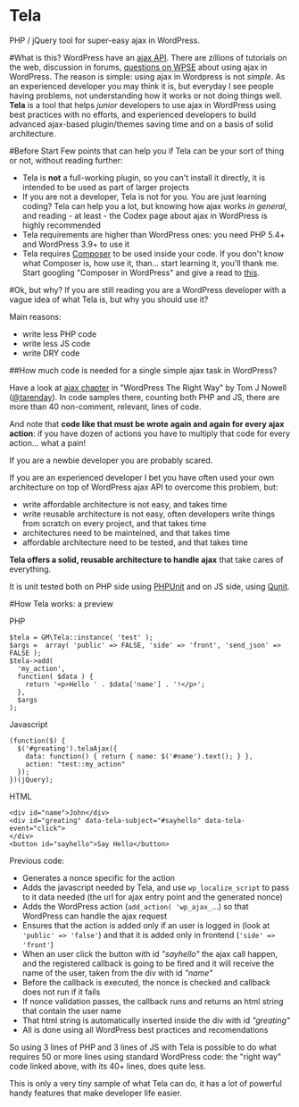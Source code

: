 
Tela
====

PHP / jQuery tool for super-easy ajax in WordPress.

#What is this?
WordPress have an [ajax API](http://codex.wordpress.org/AJAX_in_Plugins). There are zillions of tutorials on the web, discussion in forums, [questions on WPSE](http://wordpress.stackexchange.com/questions/tagged/ajax) about using ajax in WordPress. The reason is simple: using ajax in Wordpress is not *simple*. 
As an experienced developer you may think it is, but everyday I see people having problems, not understanding how it works or not doing things well.
**Tela** is a tool that helps *junior* developers to use ajax in WordPress using best practices with no efforts, and experienced developers to build advanced ajax-based plugin/themes saving time and on a basis of solid architecture.

#Before Start
Few points that can help you if Tela can be your sort of thing or not, without reading further:

- Tela is **not** a full-working plugin, so you can't install it directly, it is intended to be used as part of larger projects
- If you are not a developer, Tela is not for you. You are just learning coding? Tela can help you a lot, but knowing how ajax works *in general*, and reading - at least - the Codex page about ajax in WordPress is highly recommended
- Tela requirements are higher than WordPress ones: you need PHP 5.4+ and WordPress 3.9+ to use it
- Tela requires [Composer](https://getcomposer.org/) to be used inside your code. If you don't know what Composer is, how use it, than... start learning it, you'll thank me. Start googling "Composer in WordPress" and give a read to [this](http://composer.rarst.net/).

#Ok, but why?
If you are still reading you are a WordPress developer with a vague idea of what Tela is, but why you should use it?

Main reasons:
 - write less PHP code
 - write less JS code
 - write DRY code

##How much code is needed for a single simple ajax task in WordPress?

Have a look at [ajax chapter](http://www.wptherightway.org/javascript/README.html#ajax) in "WordPress The Right Way" by Tom J Nowell ([@tarenday](https://github.com/Tarendai)). In code samples there, counting both PHP and JS, there are more than 40 non-comment, relevant, lines of code.

And note that **code like that must be wrote again and again for every ajax action**: if you have dozen of actions you have to multiply that code for every action... what a pain!

If you are a newbie developer you are probably scared.

If you are an experienced developer I bet you have often used your own architecture on top of WordPress ajax API to overcome this problem, but:

 - write affordable architecture is not easy, and takes time
 - write reusable architecture is not easy, often developers write things from scratch on every project, and that takes time
 - architectures need to be mainteined, and that takes time
 - affordable architecture need to be tested, and that takes time

**Tela offers a solid, reusable architecture to handle ajax** that take cares of everything.

It is unit tested both on PHP side using [PHPUnit](https://phpunit.de/) and on JS side, using [Qunit](http://qunitjs.com/).

#How Tela works: a preview

 PHP 
 
    $tela = GM\Tela::instance( 'test' );
    $args =  array( 'public' => FALSE, 'side' => 'front', 'send_json' => FALSE );
    $tela->add(
      'my_action',
      function( $data ) {
        return '<p>Hello ' . $data['name'] . '!</p>';
      },
      $args
    );


Javascript

    (function($) {
      $('#greating').telaAjax({
        data: function() { return { name: $('#name').text(); } },
        action: "test::my_action"
      });
    })(jQuery);


HTML

    <div id="name">John</div>
    <div id="greating" data-tela-subject="#sayhello" data-tela-event="click">
    </div>
    <button id="sayhello">Say Hello</button>


Previous code:

 - Generates a nonce specific for the action
 - Adds the javascript needed by Tela, and use `wp_localize_script` to pass to it data needed (the url for ajax entry point and the generated nonce)
 - Adds the WordPress action (`add_action( 'wp_ajax_`...) so that WordPress can handle the ajax request
 - Ensures that the action is added only if an user is logged in (look at `'public' => 'false'`) and that it is added only in frontend (`'side' => 'front'`)
 - When an user click the button with id *"sayhello"* the ajax call happen, and the registered callback is going to be fired and it will receive the name of the user, taken from the div with id *"name"*
 - Before the callback is executed, the nonce is checked and callback does not run if it fails
 - If nonce validation passes, the callback runs and returns an html string that contain the user name
 - That html string is automatically inserted inside the div with id *"greating"*
 - All is done using all WordPress best practices and recomendations

So using 3 lines of PHP and 3 lines of JS with Tela is possible to do what requires 50 or more lines using standard WordPress code: the "right way" code linked above, with its 40+ lines, does quite less.

This is only a very tiny sample of what Tela can do, it has a lot of powerful handy features that make developer life easier.

